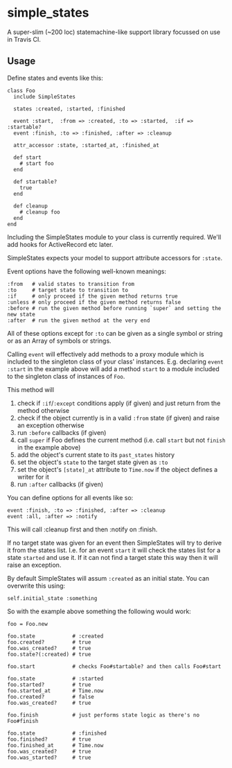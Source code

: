 # simple\_states

A super-slim (~200 loc) statemachine-like support library focussed on use in
Travis CI.

## Usage

Define states and events like this:

    class Foo
      include SimpleStates

      states :created, :started, :finished

      event :start,  :from => :created, :to => :started,  :if => :startable?
      event :finish, :to => :finished, :after => :cleanup

      attr_accessor :state, :started_at, :finished_at

      def start
        # start foo
      end

      def startable?
        true
      end

      def cleanup
        # cleanup foo
      end
    end

Including the SimpleStates module to your class is currently required. We'll add
hooks for ActiveRecord etc later.

SimpleStates expects your model to support attribute accessors for `:state`.

Event options have the following well-known meanings:

    :from   # valid states to transition from
    :to     # target state to transition to
    :if     # only proceed if the given method returns true
    :unless # only proceed if the given method returns false
    :before # run the given method before running `super` and setting the new state
    :after  # run the given method at the very end

All of these options except for `:to` can be given as a single symbol or string or
as an Array of symbols or strings.

Calling `event` will effectively add methods to a proxy module which is
included to the singleton class of your class' instances. E.g. declaring `event
:start` in the example above will add a method `start` to a module included to
the singleton class of instances of `Foo`.

This method will

1. check if `:if`/`:except` conditions apply (if given) and just return from the method otherwise
2. check if the object currently is in a valid `:from` state (if given) and raise an exception otherwise
3. run `:before` callbacks (if given)
4. call `super` if Foo defines the current method (i.e. call `start` but not `finish` in the example above)
5. add the object's current state to its `past_states` history
6. set the object's `state` to the target state given as `:to`
7. set the object's `[state]_at` attribute to `Time.now` if the object defines a writer for it
8. run `:after` callbacks (if given)

You can define options for all events like so:

    event :finish, :to => :finished, :after => :cleanup
    event :all, :after => :notify

This will call :cleanup first and then :notify on :finish.

If no target state was given for an event then SimpleStates will try to derive
it from the states list. I.e. for an event `start` it will check the states
list for a state `started` and use it. If it can not find a target state this
way then it will raise an exception.

By default SimpleStates will assum `:created` as an initial state. You can
overwrite this using:

    self.initial_state :something

So with the example above something the following would work:

    foo = Foo.new

    foo.state            # :created
    foo.created?         # true
    foo.was_created?     # true
    foo.state?(:created) # true

    foo.start            # checks Foo#startable? and then calls Foo#start

    foo.state            # :started
    foo.started?         # true
    foo.started_at       # Time.now
    foo.created?         # false
    foo.was_created?     # true

    foo.finish           # just performs state logic as there's no Foo#finish

    foo.state            # :finished
    foo.finished?        # true
    foo.finished_at      # Time.now
    foo.was_created?     # true
    foo.was_started?     # true


